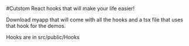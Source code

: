 #Cutstom React hooks that will make your life easier!

Download myapp that will come with all the hooks and a tsx file that uses that hook for the demos.

Hooks are in src/public/Hooks

